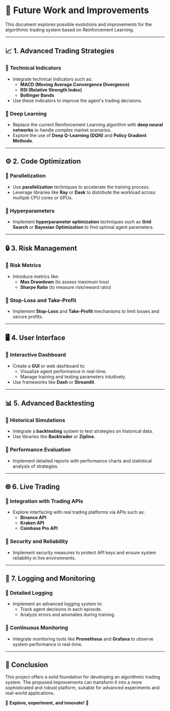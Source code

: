# 🌱 **Future Work and Improvements**

This document explores possible evolutions and improvements for the algorithmic trading system based on Reinforcement Learning.

---

## 📈 **1. Advanced Trading Strategies**

### 🔹 **Technical Indicators**

- Integrate technical indicators such as:
  - **MACD (Moving Average Convergence Divergence)**
  - **RSI (Relative Strength Index)**
  - **Bollinger Bands**
- Use these indicators to improve the agent's trading decisions.

### 🔹 **Deep Learning**

- Replace the current Reinforcement Learning algorithm with **deep neural networks** to handle complex market scenarios.
- Explore the use of **Deep Q-Learning (DQN)** and **Policy Gradient Methods**.

---

## ⚙️ **2. Code Optimization**

### 🔹 **Parallelization**

- Use **parallelization** techniques to accelerate the training process.
- Leverage libraries like **Ray** or **Dask** to distribute the workload across multiple CPU cores or GPUs.

### 🔹 **Hyperparameters**

- Implement **hyperparameter optimization** techniques such as **Grid Search** or **Bayesian Optimization** to find optimal agent parameters.

---

## 🔒 **3. Risk Management**

### 🔹 **Risk Metrics**

- Introduce metrics like:
  - **Max Drawdown** (to assess maximum loss)
  - **Sharpe Ratio** (to measure risk/reward ratio)

### 🔹 **Stop-Loss and Take-Profit**

- Implement **Stop-Loss** and **Take-Profit** mechanisms to limit losses and secure profits.

---

## 🖥️ **4. User Interface**

### 🔹 **Interactive Dashboard**

- Create a **GUI** or web dashboard to:
  - Visualize agent performance in real-time.
  - Manage training and testing parameters intuitively.
- Use frameworks like **Dash** or **Streamlit**.

---

## 📊 **5. Advanced Backtesting**

### 🔹 **Historical Simulations**

- Integrate a **backtesting** system to test strategies on historical data.
- Use libraries like **Backtrader** or **Zipline**.

### 🔹 **Performance Evaluation**

- Implement detailed reports with performance charts and statistical analysis of strategies.

---

## 🌐 **6. Live Trading**

### 🔹 **Integration with Trading APIs**

- Explore interfacing with real trading platforms via APIs such as:
  - **Binance API**
  - **Kraken API**
  - **Coinbase Pro API**

### 🔹 **Security and Reliability**

- Implement security measures to protect API keys and ensure system reliability in live environments.

---

## 📝 **7. Logging and Monitoring**

### 🔹 **Detailed Logging**

- Implement an advanced logging system to:
  - Track agent decisions in each episode.
  - Analyze errors and anomalies during training.

### 🔹 **Continuous Monitoring**

- Integrate monitoring tools like **Prometheus** and **Grafana** to observe system performance in real-time.

---

## 🚀 **Conclusion**

This project offers a solid foundation for developing an algorithmic trading system. The proposed improvements can transform it into a more sophisticated and robust platform, suitable for advanced experiments and real-world applications.

🌟 **Explore, experiment, and innovate!** 🌟